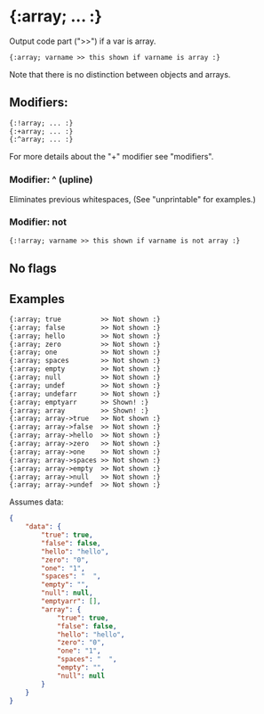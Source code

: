 {:array; ... :}
===============

Output code part (">>") if a var is array.

```html
{:array; varname >> this shown if varname is array :}
```

Note that there is no distinction between objects and arrays.

Modifiers:
----------

```html
{:!array; ... :}
{:+array; ... :}
{:^array; ... :}
```

For more details about the "+" modifier see "modifiers".

### Modifier: ^ (upline)

Eliminates previous whitespaces, (See "unprintable" for examples.)

### Modifier: not

```html
{:!array; varname >> this shown if varname is not array :}
```

No flags
--------

Examples
--------

```html
{:array; true          >> Not shown :}
{:array; false         >> Not shown :}
{:array; hello         >> Not shown :}
{:array; zero          >> Not shown :}
{:array; one           >> Not shown :}
{:array; spaces        >> Not shown :}
{:array; empty         >> Not shown :}
{:array; null          >> Not shown :}
{:array; undef         >> Not shown :}
{:array; undefarr      >> Not shown :}
{:array; emptyarr      >> Shown! :}
{:array; array         >> Shown! :}
{:array; array->true   >> Not shown :}
{:array; array->false  >> Not shown :}
{:array; array->hello  >> Not shown :}
{:array; array->zero   >> Not shown :}
{:array; array->one    >> Not shown :}
{:array; array->spaces >> Not shown :}
{:array; array->empty  >> Not shown :}
{:array; array->null   >> Not shown :}
{:array; array->undef  >> Not shown :}
```

Assumes data:

```json
{
    "data": {
        "true": true,
        "false": false,
        "hello": "hello",
        "zero": "0",
        "one": "1",
        "spaces": "  ",
        "empty": "",
        "null": null,
        "emptyarr": [],
        "array": {
            "true": true,
            "false": false,
            "hello": "hello",
            "zero": "0",
            "one": "1",
            "spaces": "  ",
            "empty": "",
            "null": null
        }
    }
}
```
